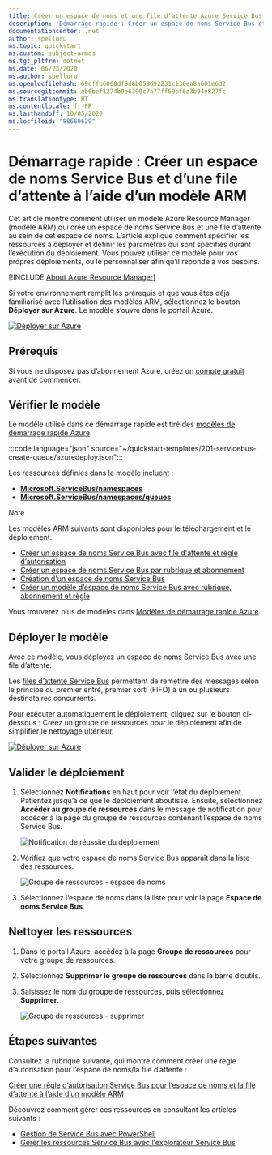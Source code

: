 ```yaml
---
title: Créer un espace de noms et une file d’attente Azure Service Bus à l’aide d’un modèle Azure
description: 'Démarrage rapide : Créer un espace de noms Service Bus et une file d’attente à l’aide d’un modèle Azure Resource Manager'
documentationcenter: .net
author: spelluru
ms.topic: quickstart
ms.custom: subject-armqs
ms.tgt_pltfrm: dotnet
ms.date: 06/23/2020
ms.author: spelluru
ms.openlocfilehash: 69cffb6000df9d8b058d92231c130ea8a601e6d2
ms.sourcegitcommit: eb6bef1274b9e6390c7a77ff69bf6a3b94e827fc
ms.translationtype: HT
ms.contentlocale: fr-FR
ms.lasthandoff: 10/05/2020
ms.locfileid: "88660629"
---
```

# <a name="quickstart-create-a-service-bus-namespace-and-a-queue-using-an-arm-template"></a>Démarrage rapide : Créer un espace de noms Service Bus et d’une file d’attente à l’aide d’un modèle ARM

Cet article montre comment utiliser un modèle Azure Resource Manager (modèle ARM) qui crée un espace de noms Service Bus et une file d’attente au sein de cet espace de noms. L’article explique comment spécifier les ressources à déployer et définir les paramètres qui sont spécifiés durant l’exécution du déploiement. Vous pouvez utiliser ce modèle pour vos propres déploiements, ou le personnaliser afin qu’il réponde à vos besoins.

[!INCLUDE [About Azure Resource Manager](../../includes/resource-manager-quickstart-introduction.md)]

Si votre environnement remplit les prérequis et que vous êtes déjà familiarisé avec l’utilisation des modèles ARM, sélectionnez le bouton **Déployer sur Azure**. Le modèle s’ouvre dans le portail Azure.

[![Déployer sur Azure](../media/template-deployments/deploy-to-azure.svg)](https://portal.azure.com/#create/Microsoft.Template/uri/https%3A%2F%2Fraw.githubusercontent.com%2FAzure%2Fazure-quickstart-templates%2Fmaster%2F201-servicebus-create-queue%2Fazuredeploy.json)

## <a name="prerequisites"></a>Prérequis

Si vous ne disposez pas d’abonnement Azure, créez un [compte gratuit](https://azure.microsoft.com/free/) avant de commencer.

## <a name="review-the-template"></a>Vérifier le modèle

Le modèle utilisé dans ce démarrage rapide est tiré des [modèles de démarrage rapide Azure](https://azure.microsoft.com/resources/templates/201-servicebus-create-queue).

:::code language="json" source="~/quickstart-templates/201-servicebus-create-queue/azuredeploy.json":::

Les ressources définies dans le modèle incluent :

- [**Microsoft.ServiceBus/namespaces**](/azure/templates/microsoft.servicebus/namespaces)
- [**Microsoft.ServiceBus/namespaces/queues**](/azure/templates/microsoft.servicebus/namespaces/queues)

> [!NOTE]
> Les modèles ARM suivants sont disponibles pour le téléchargement et le déploiement.
>
> * [Créer un espace de noms Service Bus avec file d'attente et règle d’autorisation](service-bus-resource-manager-namespace-auth-rule.md)
> * [Créer un espace de noms Service Bus par rubrique et abonnement](service-bus-resource-manager-namespace-topic.md)
> * [Création d'un espace de noms Service Bus](service-bus-resource-manager-namespace.md)
> * [Créer un modèle d’espace de noms Service Bus avec rubrique, abonnement et règle](service-bus-resource-manager-namespace-topic-with-rule.md)

Vous trouverez plus de modèles dans [Modèles de démarrage rapide Azure](https://azure.microsoft.com/resources/templates/?resourceType=Microsoft.Servicebus&pageNumber=1&sort=Popular).

## <a name="deploy-the-template"></a>Déployer le modèle

Avec ce modèle, vous déployez un espace de noms Service Bus avec une file d’attente.

Les [files d’attente Service Bus](service-bus-queues-topics-subscriptions.md#queues) permettent de remettre des messages selon le principe du premier entré, premier sorti (FIFO) à un ou plusieurs destinataires concurrents.

Pour exécuter automatiquement le déploiement, cliquez sur le bouton ci-dessous : Créez un groupe de ressources pour le déploiement afin de simplifier le nettoyage ultérieur.

[![Déployer sur Azure](../media/template-deployments/deploy-to-azure.svg)](https://portal.azure.com/#create/Microsoft.Template/uri/https%3A%2F%2Fraw.githubusercontent.com%2FAzure%2Fazure-quickstart-templates%2Fmaster%2F201-servicebus-create-queue%2Fazuredeploy.json)

## <a name="validate-the-deployment"></a>Valider le déploiement

1. Sélectionnez **Notifications** en haut pour voir l’état du déploiement. Patientez jusqu’à ce que le déploiement aboutisse. Ensuite, sélectionnez **Accéder au groupe de ressources** dans le message de notification pour accéder à la page du groupe de ressources contenant l’espace de noms Service Bus. 

    ![Notification de réussite du déploiement](./media/service-bus-resource-manager-namespace-queue/notification.png)
2. Vérifiez que votre espace de noms Service Bus apparaît dans la liste des ressources. 

    ![Groupe de ressources - espace de noms](./media/service-bus-resource-manager-namespace-queue/resource-group-namespace.png)
3. Sélectionnez l’espace de noms dans la liste pour voir la page **Espace de noms Service Bus**. 

## <a name="clean-up-resources"></a>Nettoyer les ressources

1. Dans le portail Azure, accédez à la page **Groupe de ressources** pour votre groupe de ressources.
2. Sélectionnez **Supprimer le groupe de ressources** dans la barre d’outils. 
3. Saisissez le nom du groupe de ressources, puis sélectionnez **Supprimer**. 

    ![Groupe de ressources - supprimer](./media/service-bus-resource-manager-namespace-queue/resource-group-delete.png)

## <a name="next-steps"></a>Étapes suivantes

Consultez la rubrique suivante, qui montre comment créer une règle d’autorisation pour l’espace de noms/la file d’attente :

[Créer une règle d’autorisation Service Bus pour l’espace de noms et la file d’attente à l’aide d’un modèle ARM](service-bus-resource-manager-namespace-auth-rule.md)

Découvrez comment gérer ces ressources en consultant les articles suivants :

* [Gestion de Service Bus avec PowerShell](service-bus-manage-with-ps.md)
* [Gérer les ressources Service Bus avec l'explorateur Service Bus](https://github.com/paolosalvatori/ServiceBusExplorer/releases)

[Authoring Azure Resource Manager templates]: ../azure-resource-manager/templates/template-syntax.md
[Service Bus namespace and queue template]: https://github.com/Azure/azure-quickstart-templates/blob/master/201-servicebus-create-queue/
[Azure Quickstart Templates]: https://azure.microsoft.com/documentation/templates/?term=service+bus
[Learn more about Service Bus queues]: service-bus-queues-topics-subscriptions.md
[Using Azure PowerShell with Azure Resource Manager]: ../azure-resource-manager/management/manage-resources-powershell.md
[Using the Azure CLI for Mac, Linux, and Windows with Azure Resource Management]: ../azure-resource-manager/management/manage-resources-cli.md